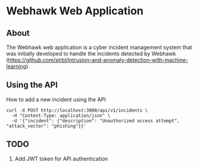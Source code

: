 # Webhawk Web Application

## About
The Webhawk web application is a cyber incident management system that was initially developed to handle the incidents detected by Webhawk (https://github.com/slrbl/Intrusion-and-anomaly-detection-with-machine-learning). 

## Using the API
How to add a new incident using the API

```shell
curl -X POST http://localhost:3000/api/v1/incidents \
  -H "Content-Type: application/json" \
  -d '{"incident": {"description": "Unauthorized access attempt", "attack_vector": "phishing"}}'
```
## TODO
1. Add JWT token for API authentication 

